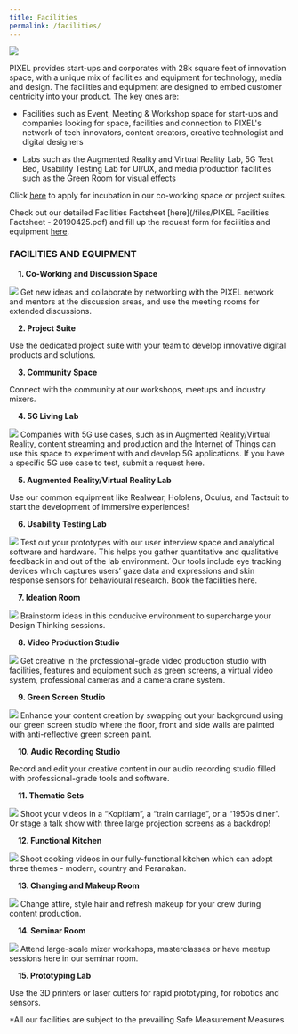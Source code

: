 ```yaml
---
title: Facilities
permalink: /facilities/
---
```

![](/images/facilities/facilities.png)

PIXEL provides start-ups and corporates with 28k square feet of innovation space, with a unique mix of facilities and equipment for technology, media and design. The facilities and equipment are designed to embed customer centricity into your product. The key ones are:

* Facilities such as Event, Meeting & Workshop space for start-ups and companies looking for space, facilities and connection to PIXEL's network of tech innovators, content creators, creative technologist and digital designers

* Labs such as the Augmented Reality and Virtual Reality Lab, 5G Test Bed, Usability Testing Lab for UI/UX, and media production facilities such as the Green Room for visual effects

Click [here](https://go.gov.sg/preqform) to apply for incubation in our co-working space or project suites.

Check out our detailed Facilities Factsheet [here](/files/PIXEL Facilities Factsheet - 20190425.pdf) and fill up the request form for facilities and equipment [here](https://go.gov.sg/preqform). 

  
### FACILITIES AND EQUIPMENT


&nbsp;&nbsp;&nbsp;&nbsp;**1. Co-Working and Discussion Space**

![](/images/facilities/facilities-and-equipment/IMG_8129-discussion-hotdesk.jpg)
Get new ideas and collaborate by networking with the PIXEL network and mentors at the discussion areas, and use the meeting rooms for extended discussions.

&nbsp;&nbsp;&nbsp;&nbsp;**2. Project Suite**

Use the dedicated project suite with your team to develop innovative digital products and solutions.

&nbsp;&nbsp;&nbsp;&nbsp;**3. Community Space**

Connect with the community at our workshops, meetups and industry mixers.

&nbsp;&nbsp;&nbsp;&nbsp;**4. 5G Living Lab**

![](/images/facilities/facilities-and-equipment/SUR5918.png)
Companies with 5G use cases, such as in Augmented Reality/Virtual Reality, content streaming and production and the Internet of Things can use this space to experiment with and develop 5G applications. If you have a specific 5G use case to test, submit a request here.

&nbsp;&nbsp;&nbsp;&nbsp;**5. Augmented Reality/Virtual Reality Lab**

Use our common equipment like Realwear, Hololens, Oculus, and Tactsuit to start the development of immersive experiences!

&nbsp;&nbsp;&nbsp;&nbsp;**6. Usability Testing Lab**

![](/images/facilities/facilities-and-equipment/User-Testing-Lab_630x355.png)
Test out your prototypes with our user interview space and analytical software and hardware. This helps you gather quantitative and qualitative feedback in and out of the lab environment. Our tools include eye tracking devices which captures users’ gaze data and expressions and skin response sensors for behavioural research. Book the facilities here.

&nbsp;&nbsp;&nbsp;&nbsp;**7. Ideation Room**

![](/images/facilities/facilities-and-equipment/ideation2.jpg)
Brainstorm ideas in this conducive environment to supercharge your Design Thinking sessions.

&nbsp;&nbsp;&nbsp;&nbsp;**8. Video Production Studio** 

![](/images/facilities/facilities-and-equipment/Production-Room_630-x-355.png)
Get creative in the professional-grade video production studio with facilities, features and equipment such as green screens, a virtual video system, professional cameras and a camera crane system.

&nbsp;&nbsp;&nbsp;&nbsp;**9. Green Screen Studio**

![](/images/facilities/facilities-and-equipment/IMG_8110-green-screen-2.jpg)
Enhance your content creation by swapping out your background using our green screen studio where the floor, front and side walls are painted with anti-reflective green screen paint.

&nbsp;&nbsp;&nbsp;&nbsp;**10. Audio Recording Studio**

Record and edit your creative content in our audio recording studio filled with professional-grade tools and software.

&nbsp;&nbsp;&nbsp;&nbsp;**11. Thematic Sets**

![](/images/facilities/facilities-and-equipment/IMG_8133-theme-mtg-room-2.jpg)
Shoot your videos in a “Kopitiam”, a “train carriage”, or a “1950s diner”. Or stage a talk show with three large projection screens as a backdrop!

&nbsp;&nbsp;&nbsp;&nbsp;**12. Functional Kitchen**

![](/images/facilities/facilities-and-equipment/lv1-kitchen.jpg)
Shoot cooking videos in our fully-functional kitchen which can adopt three themes - modern, country and Peranakan.

&nbsp;&nbsp;&nbsp;&nbsp;**13. Changing and Makeup Room**

![](/images/facilities/facilities-and-equipment/IMG_8084-makeup.jpg)
Change attire, style hair and refresh makeup for your crew during content production.

&nbsp;&nbsp;&nbsp;&nbsp;**14. Seminar Room**

![](/images/facilities/facilities-and-equipment/lv2-seminar-room-1.jpg)
Attend large-scale mixer workshops, masterclasses or have meetup sessions here in our seminar room.

&nbsp;&nbsp;&nbsp;&nbsp;**15. Prototyping Lab**

Use the 3D printers or laser cutters for rapid prototyping, for robotics and sensors.

*All our facilities are subject to the prevailing Safe Measurement Measures

